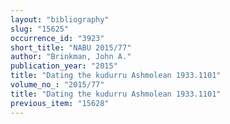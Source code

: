 ```yaml
---
layout: "bibliography"
slug: "15625"
occurrence_id: "3923"
short_title: "NABU 2015/77"
author: "Brinkman, John A."
publication_year: "2015"
title: "Dating the kudurru Ashmolean 1933.1101"
volume_no_: "2015/77"
title: "Dating the kudurru Ashmolean 1933.1101"
previous_item: "15628"
---
```

